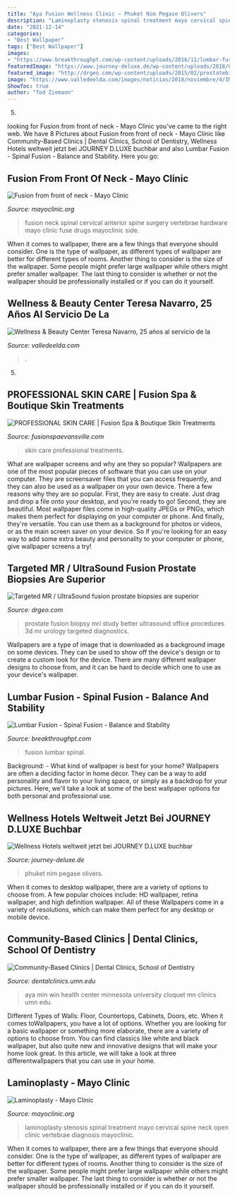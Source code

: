 ```yaml
---
title: "Aya Fusion Wellness Clinic ~ Phuket Nim Pegase Olivers"
description: "Laminoplasty stenosis spinal treatment mayo cervical spine neck open clinic vertebrae diagnosis mayoclinic"
date: "2021-12-14"
categories:
- "Best Wallpaper"
tags: ["Best Wallpaper"]
images:
- "https://www.breakthroughpt.com/wp-content/uploads/2016/11/lumbar-fusion_218446960-1024x657.jpg"
featuredImage: "https://www.journey-deluxe.de/wp-content/uploads/2018/01/Rosewood-Phuket-Pool-1-1030x686.jpg"
featured_image: "http://drgeo.com/wp-content/uploads/2015/02/prostatebiopsy-e1422833652199.png"
image: "https://www.valledeelda.com/images/noticias/2018/noviembre/4/IMG_9498-1.jpg"
ShowToc: true
author: "Tod Ziemann"
---
```



5.

	

		
looking for Fusion from front of neck - Mayo Clinic you've came to the right web. We have 8 Pictures about Fusion from front of neck - Mayo Clinic like Community-Based Clinics | Dental Clinics, School of Dentistry, Wellness Hotels weltweit jetzt bei JOURNEY D.LUXE buchbar and also Lumbar Fusion - Spinal Fusion - Balance and Stability. Here you go:
		
    
## Fusion From Front Of Neck - Mayo Clinic

<img loading=lazy src="https://www.mayoclinic.org/-/media/kcms/gbs/patient-consumer/images/2015/11/03/12/26/mcdc7_cervical_anterior_fusion-8col.ashx" onerror="this.onerror=null;this.src='https://tse1.mm.bing.net/th?id=OIP.wil24cCt3iAbk8vhR54smgHaIa&amp;pid=15.1';" alt="Fusion from front of neck - Mayo Clinic">

_Source: mayoclinic.org_

>fusion neck spinal cervical anterior spine surgery vertebrae hardware mayo clinic fuse drugs mayoclinic side. 

	

When it comes to wallpaper, there are a few things that everyone should consider. One is the type of wallpaper, as different types of wallpaper are better for different types of rooms. Another thing to consider is the size of the wallpaper. Some people might prefer large wallpaper while others might prefer smaller wallpaper. The last thing to consider is whether or not the wallpaper should be professionally installed or if you can do it yourself.

    
## Wellness &amp; Beauty Center Teresa Navarro, 25 Años Al Servicio De La

<img loading=lazy src="https://www.valledeelda.com/images/noticias/2018/noviembre/4/IMG_9498-1.jpg" onerror="this.onerror=null;this.src='https://tse3.mm.bing.net/th?id=OIP.xEpaxNx9FnaVs3u0BLo3vgHaEb&amp;pid=15.1';" alt="Wellness &amp; Beauty Center Teresa Navarro, 25 años al servicio de la">

_Source: valledeelda.com_

>. 

	

5.

    
## PROFESSIONAL SKIN CARE | Fusion Spa &amp; Boutique Skin Treatments

<img loading=lazy src="https://www.fusionspaevansville.com/wp-content/uploads/2019/08/Skincare-Consult.jpg" onerror="this.onerror=null;this.src='https://tse3.mm.bing.net/th?id=OIP.rtcrq4XBoJiYUyN5_jFWCAHaE8&amp;pid=15.1';" alt="PROFESSIONAL SKIN CARE | Fusion Spa &amp; Boutique Skin Treatments">

_Source: fusionspaevansville.com_

>skin care professional treatments. 

	

What are wallpaper screens and why are they so popular?
Wallpapers are one of the most popular pieces of software that you can use on your computer. They are screensaver files that you can access frequently, and they can also be used as a wallpaper on your own device. There a few reasons why they are so popular. First, they are easy to create. Just drag and drop a file onto your desktop, and you're ready to go! Second, they are beautiful. Most wallpaper files come in high-quality JPEGs or PNGs, which makes them perfect for displaying on your computer or phone. And finally, they're versatile. You can use them as a background for photos or videos, or as the main screen saver on your device. So if you're looking for an easy way to add some extra beauty and personality to your computer or phone, give wallpaper screens a try!

    
## Targeted MR / UltraSound Fusion Prostate Biopsies Are Superior

<img loading=lazy src="http://drgeo.com/wp-content/uploads/2015/02/prostatebiopsy-e1422833652199.png" onerror="this.onerror=null;this.src='https://tse2.mm.bing.net/th?id=OIP.unbUunulZJtQhTlroMB6SwHaFA&amp;pid=15.1';" alt="Targeted MR / UltraSound fusion prostate biopsies are superior">

_Source: drgeo.com_

>prostate fusion biopsy mri study better ultrasound office procedures 3d mr urology targeted diagnostics. 

	

Wallpapers are a type of image that is downloaded as a background image on some devices. They can be used to show off the device's design or to create a custom look for the device. There are many different wallpaper designs to choose from, and it can be hard to decide which one to use as your device's wallpaper.

    
## Lumbar Fusion - Spinal Fusion - Balance And Stability

<img loading=lazy src="https://www.breakthroughpt.com/wp-content/uploads/2016/11/lumbar-fusion_218446960-1024x657.jpg" onerror="this.onerror=null;this.src='https://tse2.mm.bing.net/th?id=OIP.pxyNdsvmPyqYsvDFUGwn1AHaEw&amp;pid=15.1';" alt="Lumbar Fusion - Spinal Fusion - Balance and Stability">

_Source: breakthroughpt.com_

>fusion lumbar spinal. 

	

Background: - What kind of wallpaper is best for your home?
Wallpapers are often a deciding factor in home décor. They can be a way to add personality and flavor to your living space, or simply as a backdrop for your pictures. Here, we'll take a look at some of the best wallpaper options for both personal and professional use.

    
## Wellness Hotels Weltweit Jetzt Bei JOURNEY D.LUXE Buchbar

<img loading=lazy src="https://www.journey-deluxe.de/wp-content/uploads/2018/01/Rosewood-Phuket-Pool-1-1030x686.jpg" onerror="this.onerror=null;this.src='https://tse1.mm.bing.net/th?id=OIP.SXg9aoq9rG1lfcym8lp8qQHaE7&amp;pid=15.1';" alt="Wellness Hotels weltweit jetzt bei JOURNEY D.LUXE buchbar">

_Source: journey-deluxe.de_

>phuket nim pegase olivers. 

	

When it comes to desktop wallpaper, there are a variety of options to choose from. A few popular choices include: HD wallpaper, retina wallpaper, and high definition wallpaper. All of these Wallpapers come in a variety of resolutions, which can make them perfect for any desktop or mobile device. 

    
## Community-Based Clinics | Dental Clinics, School Of Dentistry

<img loading=lazy src="https://www.dentalclinics.umn.edu/sites/dentalclinics.umn.edu/files/min-no-aya-win-health-center.jpg" onerror="this.onerror=null;this.src='https://tse1.mm.bing.net/th?id=OIP.dtxkOKIIKG8VpkIcKh_bqQHaDw&amp;pid=15.1';" alt="Community-Based Clinics | Dental Clinics, School of Dentistry">

_Source: dentalclinics.umn.edu_

>aya min win health center minnesota university cloquet mn clinics umn edu. 

	

Different Types of Walls: Floor, Countertops, Cabinets, Doors, etc.
When it comes toWallpapers, you have a lot of options. Whether you are looking for a basic wallpaper or something more elaborate, there are a variety of options to choose from. You can find classics like white and black wallpaper, but also quite new and innovative designs that will make your home look great. In this article, we will take a look at three differentwallpapers that you can use in your home.

    
## Laminoplasty - Mayo Clinic

<img loading=lazy src="https://www.mayoclinic.org/-/media/b1390f829e0e4f59b4139d4572087c2f.jpg" onerror="this.onerror=null;this.src='https://tse3.mm.bing.net/th?id=OIP.IkV3tUh7W4b6OCnI9sciKgHaJ3&amp;pid=15.1';" alt="Laminoplasty - Mayo Clinic">

_Source: mayoclinic.org_

>laminoplasty stenosis spinal treatment mayo cervical spine neck open clinic vertebrae diagnosis mayoclinic. 

	

When it comes to wallpaper, there are a few things that everyone should consider. One is the type of wallpaper, as different types of wallpaper are better for different types of rooms. Another thing to consider is the size of the wallpaper. Some people might prefer large wallpaper while others might prefer smaller wallpaper. The last thing to consider is whether or not the wallpaper should be professionally installed or if you can do it yourself.

